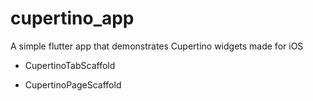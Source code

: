 # cupertino_app

A simple flutter app that demonstrates Cupertino widgets made for iOS

- CupertinoTabScaffold

- CupertinoPageScaffold
